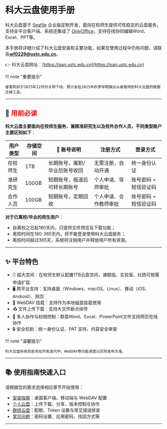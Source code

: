 # 科大云盘使用手册

科大云盘基于 [Seafile](https://www.seafile.com/features/) 企业版定制开发，面向在校师生提供可性稳定的云盘服务，支持全平台客户端，系统还集成了 [OnlyOffice](https://www.onlyoffice.com/zh/)，支持在线协同编辑Word、Excel、PPT等。

本手册将详细介绍了科大云盘安装和主要功能，如果在使用过程中仍有问题，请联系**wf0229@ustc.edu.cn**。

👉 科大云盘网址：[https://pan.ustc.edu.cn](https://pan.ustc.edu.cn)

!!! note "重要提示"

    睿客网将于2025年12月份关停下线，预计会在2025年秋季学期推出从睿客网到科大云盘的数据迁移工具。
---

## 📢 <span style="color:red">用前必读</span>

**科大云盘主要面向在校师生服务，兼顾准研究生以及校外合作人员，不同类型账户主要区别如下**：

| 用户类型   | 存储空间 | 🧾 账号说明                 | 注册方式     | 登录方式             |
|---------------|--------------|---------------------------|--------------------|----------------------|
| 在校师生   | 1TB          | 长期账号，离职/毕业后账号收回| 无需注册，自动开通   | 统一身份认证         |
| 准研究生   | 100GB        | 短期账号，报道后可转长期账号 | 个人申请、导师审批   | 账号密码 + 短信验证码 |
| 合作人员   | 100GB        | 短期账号，定期回收          | 个人申请、合作教师审批 | 账号密码 + 短信验证码 |

**对于已离校/毕业的师生用户**：

- 自离校之日起180天内，只提供文件预览及下载功能；
- 离校时间在180-365天内，将不能登录使用科大云盘服务；
- 离校时间超过365天，系统将注销用户并释放用户所有资源。
---

## ✨ 平台特色

- 🗄️ 超大空间：在校师生默认配置1TB云盘空间，课题组、实验室、社团可按需申请扩容
- 🖥️ 跨平台支持：支持桌面（Windows、macOS、Linux）、移动（iOS、Android）、网页
- 🔗 WebDAV 挂载：支持作为本地磁盘挂载使用
- 📤 文件上传下载：支持大文件断点续传
- 👥 多人协作与权限控制：群盘Word、Excel、PowerPoint文件支持网页在线协作
- 🔒 安全机制：统一身份认证、PAT 支持、内容安全审查

!!! note "温馨提示"

    科大云盘系统目前尚在开发迭代中，WebDAV等功能进度以实际发布为准。
---

## 📚 使用指南快速入口

请根据您的需求选择相应章节开始使用：

- [安装指南](install/index.md)：桌面客户端、移动端与 WebDAV 配置
- [个人云盘](personal/index.md)：上传下载、分享、版本控制与协作
- [群组云盘](group/index.md)：配额、Token 设置与常见错误排查
- [常见问题](security/index.md)：密码设置、应用密码、找回方式等
---